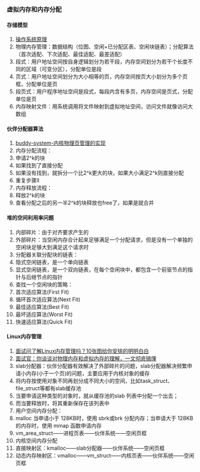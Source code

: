 <link rel="stylesheet" href="../extra/ideal-image-slider.css">
<link rel="stylesheet" href="../extra/ideal-default-theme.css">
<script src="../extra/ideal-image-slider.js"></script>
<script src="../extra/ideal-iis-bullet-nav.js"></script>
<script>
let gitbook = gitbook || [];
gitbook.push(function() {
    let slider = new IdealImageSlider.Slider('.IdealImageSlider');
    slider.addBulletNav();
});
</script>

### 虚拟内存和内存分配

#### 存储模型
1. [操作系统原理](http://jennica.space/2017/03/21/os-principle/)
1. 物理内存管理：数据结构（位图、空闲+已分配区表、空闲块链表）；分配算法（首次适配、下次适配、最佳适配、最差适配）
1. 段式：用户地址空间按自身逻辑划分为若干段，内存空间划分为若干个长度不同的区域（可变分区），分配单位是段
1. 页式：用户地址空间划分为大小相等的页，内存空间按页大小划分为多个页框，分配单位是页
1. 段页式：用户程序地址空间是段式，每段内含有多页，内存空间是页式，分配单位是页
1. 内存映射文件：用系统调用将文件映射到虚拟地址空间，访问文件就像访问大数组

#### 伙伴分配器算法
1. [buddy-system-内核物理页管理的实现](https://ggaaooppeenngg.github.io/zh-CN/2016/08/31/buddy-system-%E5%86%85%E6%A0%B8%E7%89%A9%E7%90%86%E9%A1%B5%E5%88%86%E9%85%8D%E7%9A%84%E5%AE%9E%E7%8E%B0/)
1. 内存分配流程：
  1. 申请2^k的块
  1. 如果找到了直接分配
  1. 如果没有找到，就拆分一个比2^k更大的块，如果大小满足2^k则直接分配
  1. 重复步骤Ⅱ
1. 内存释放流程：
  1. 释放2^k的块
  1. 查看分配之后的另一半2^k的块释放也free了，如果是就合并
 
#### 堆的空间利用率问题
1. 内部碎片：由于对齐要求产生的
1. 外部碎片：当空闲内存合计起来足够满足一个分配请求，但是没有一个单独的空闲块足够大到满足这个请求时
1. 分配器关联分配块的链表：
  1. 隐式空闲链表，是一个单向链表
  1. 显式空闲链表，是一个双向链表，在每个空闲块中，都包含一个前驱节点的指针与后继节点的指针
1. 查找一个空闲块的策略：
  1. 首次适应算法(First Fit)
  1. 循环首次适应算法(Next Fit)
  1. 最佳适应算法(Best Fit)
  1. 最坏适应算法(Worst Fit)
  1. 快速适应算法(Quick Fit)
  
#### Linux内存管理
1. [面试问了解Linux内存管理吗？10张图给你安排的明明白白](https://segmentfault.com/a/1190000022429378)
1. [面试官：你谈谈对物理内存和虚拟内存的理解，一文彻底搞懂](https://segmentfault.com/a/1190000022506020)
1. slab分配器：伙伴分配器有效解决了外部碎片的问题，slab分配器解决频繁申请小内存(小于一个页)的问题，主要应用于内核对象的缓存
  1. 将内存按使用对象不同再划分成不同大小的空间，比如task_struct、file_struct等都有slab缓存池
  1. 当要申请这种类型的对象时，就从缓存池的slab 列表中分配一个出去；
  1. 而当要释放时，将其重新保存在该列表中
1. 用户空间内存分配：
  1. malloc 当申请小于 128KB时，使用 sbrk或brk 分配内存；当申请大于 128KB 的内存时，使用 mmap 函数申请内存
  1. vm_area_struct——进程页表——伙伴系统——空闲页框
1. 内核空间内存分配
  1. 直接映射区：kmalloc——slab分配器——伙伴系统——空闲页框
  1. 动态内存映射区：vmalloc——vm_struct——内核页表——伙伴系统——空闲页框
  
